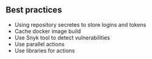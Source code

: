 ## Best practices
* Using repository secretes to store logins and tokens 
* Cache docker image build 
* Use Snyk tool to detect vulnerabilities 
* Use parallel actions 
* Use libraries for actions